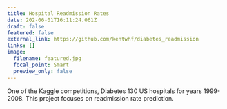 ```yaml
---
title: Hospital Readmission Rates
date: 202-06-01T16:11:24.061Z
draft: false
featured: false
external_link: https://github.com/kentwhf/diabetes_readmission
links: []
image:
  filename: featured.jpg
  focal_point: Smart
  preview_only: false
---
```

One of the Kaggle competitions, Diabetes 130 US hospitals for years 1999-2008. This project focuses on readmission rate prediction.